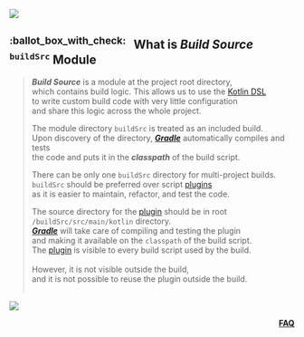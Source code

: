 ![](https://via.placeholder.com/1024x1.png/0078D7/0078D7/text=+)<!--1px blue line-->
<!-- What is Build Source Module -->
<h2><sup>:ballot_box_with_check:&ensp;</sup>
  What is <b><i>Build Source</i></b>
  <sup><code>buildSrc</code></sup> Module
</h2>
<blockquote>
<span><!-- leave the next line blank -->

***Build Source*** is a module at the project root directory,  
which contains build logic. This allows us to use the [Kotlin DSL](04-what-is-kotlin-dsl.md)  
to write custom build code with very little configuration  
and share this logic across the whole project.<br/>

The module directory `buildSrc` is treated as an included build.  
Upon discovery of the directory, ***[Gradle](01-what-is-gradle.md)*** automatically compiles and tests  
the code and puts it in the ***classpath*** of the build script.<br/>

There can be only one `buildSrc` directory for multi-project builds.  
`buildSrc` should be preferred over script [plugins](09-what-is-a-gradle-plugin.md)  
as it is easier to maintain, refactor, and test the code.<br/>

The source directory for the [plugin](09-what-is-a-gradle-plugin.md) should be in root  
`/buildSrc/src/main/kotlin` directory.  
***[Gradle](01-what-is-gradle.md)*** will take care of compiling and testing the plugin  
and making it available on the `classpath` of the build script.  
The [plugin](09-what-is-a-gradle-plugin.md) is visible to every build script used by the build.<br/>  
However, it is not visible outside the build,  
and it is not possible to reuse the plugin outside the build.
<span>
  <br/><br/>
</blockquote>

![](https://via.placeholder.com/1024x1.png/0078D7/0078D7/text=+)<!--1px blue line-->
<p align="right"><a href="/../../#--------------questionfaq----------"><b>FAQ</b></a></p>
